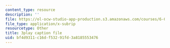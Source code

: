 ```yaml
---
content_type: resource
description: ''
file: https://ol-ocw-studio-app-production.s3.amazonaws.com/courses/6-004-computation-structures-spring-2017/bf4d9311c16df53291fd3a8185553476_70auqrv84y8.srt
file_type: application/x-subrip
resourcetype: Other
title: 3play caption file
uid: bf4d9311-c16d-f532-91fd-3a8185553476
---
```

